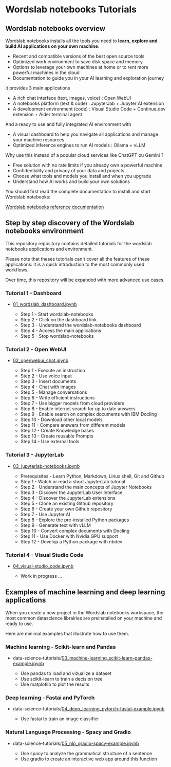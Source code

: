 # Wordslab notebooks Tutorials

## Wordslab notebooks overview

Wordslab notebooks installs all the tools you need to **learn, explore and build AI applications on your own machine**.

- Recent and compatible versions of the  best open source tools
- Optimized work environment to save disk space and memory
- Options to leverage your own machines at home or to rent more powerful machines in the cloud 
- Documentation to guide you in your AI learning and exploration journey
    
It provides 3 main applications

- A rich chat interface (text, images, voice) : Open WebUI
- A notebooks platform (text & code) : JupyterJab + Jupyter AI extension 
- A development environment (code) : Visual Studio Code + Continue.dev extension + Aider terminal agent

And a ready to use and fully integrated AI environment with

- A visual dashboard to help you navigate all applications and manage your machine resources
- Optimized inference engines to run AI models : Ollama + vLLM

Why use this instead of a popular cloud services like ChatGPT ou Gemini ?

- Free solution with no rate limits if you already own a powerful machine
- Confidentiality and privacy of your data and projects
- Choose what tools and models you install and when you upgrade
- Understand how AI works and build your own solutions 

You should first read the complete documentation to install and start Wordslab notebooks:

[Wordslab notebooks reference documentation](https://github.com/wordslab-org/wordslab-notebooks/tree/main?tab=readme-ov-file#wordslab-notebooks)

## Step by step discovery of the Wordslab notebooks environment

This repository repository contains detailed tutorials for the wordslab notebooks applications and environment.

Please note that theses tutorials can't cover all the features of these applications: it is a quick introduction to the most commonly used workflows.

Over time, this repository will be expanded with more advanced use cases.

### Tutorial 1 - Dashboard

- [01_wordslab_dashboard.ipynb](01_wordslab_dashboard.ipynb)

  - Step 1 - Start wordslab-notebooks
  - Step 2 - Click on the dashboard link
  - Step 3 - Understand the wordslab-notebooks dashboard
  - Step 4 - Access the main applications
  - Step 5 - Stop wordslab-notebooks

### Tutorial 2 - Open WebUI

- [02_openwebui_chat.ipynb](02_openwebui_chat.ipynb)

  - Step 1 - Execute an instruction
  - Step 2 - Use voice input
  - Step 3 - Insert documents
  - Step 4 - Chat with images
  - Step 5 - Manage conversations
  - Step 6 - Write efficient instructions
  - Step 7 - Use bigger models from cloud providers
  - Step 8 - Enable internet search for up to date answers
  - Step 9 - Enable search on complex documents with IBM Docling
  - Step 10 - Download other local models
  - Step 11 - Compare answers from different models
  - Step 12 - Create Knowledge bases
  - Step 13 - Create reusable Prompts
  - Step 14 - Use external tools

### Tutorial 3 - JupyterLab

- [03_jupyterlab-notebooks.ipynb](03_jupyterlab-notebooks.ipynb)

  - Prerequisites - Learn Python, Markdown, Linux shell, Git and Github
  - Step 1 - Watch or read a short JupyterLab tutorial
  - Step 2 - Understand the main concepts of Jupyter Notebooks
  - Step 3 - Discover the JupyterLab User Interface
  - Step 4 - Discover the JupyterLab extensions
  - Step 5 - Clone an existing Github repository
  - Step 6 - Create your own Github repository
  - Step 7 - Use Jupyter AI
  - Step 8 - Explore the pre-installed Python packages
  - Step 9 - Generate text with vLLM
  - Step 10 - Convert complex documents with Docling
  - Step 11 - Use Docker with Nvidia GPU support
  - Step 12 - Develop a Python package with nbdev

### Tutorial 4 - Visual Studio Code

- [04_visual-studio_code.ipynb](04_visual-studio_code.ipynb)

  - Work in  progress ...
 

## Examples of machine learning and deep learning applications

When you create a new project in the Wordslab notebooks workspace, the most common datascience librairies are preinstalled on your machine and ready to use.

Here are minimal examples that illustrate how to use them.

### Machine learning - Scikit-learn and Pandas

- data-science-tutorials/[03_machine-learning_scikit-learn-pandas-example.ipynb](data-science-tutorials/03_machine-learning_scikit-learn-pandas-example.ipynb)

  - Use pandas to load and vizualize a dataset
  - Use scikit-learn to train a decision tree
  - Use matplotlib to plot the results

### Deep learning - Fastai and PyTorch

- data-science-tutorials/[04_deep_learning_pytorch-fastai-example.ipynb](data-science-tutorials/04_deep_learning_pytorch-fastai-example.ipynb)

  - Use fastai to train an image classifier

### Natural Language Processing - Spacy and Gradio

- data-science-tutorials/[05_nlp_gradio-spacy-example.ipynb](data-science-tutorials/05_nlp_gradio-spacy-example.ipynb)

  - Use spacy to analyze the grammatical structure of a sentence
  - Use gradio to create an interactive web app around this function

  
